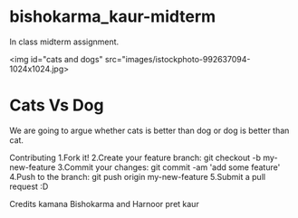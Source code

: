 # bishokarma_kaur-midterm
In class midterm assignment.

 <img id="cats and dogs" src="images/istockphoto-992637094-1024x1024.jpg> 

<title>Cat Vs Dog Debate</title>
</head>
<h1> Cats Vs Dog</h1>
We are going to argue whether cats is better than dog or dog is better than cat.

Contributing
1.Fork it!
2.Create your feature branch: git checkout -b my-new-feature
3.Commit your changes: git commit -am 'add some feature'
4.Push to the branch: git push origin my-new-feature
5.Submit a pull request :D

Credits
kamana Bishokarma and Harnoor pret kaur



